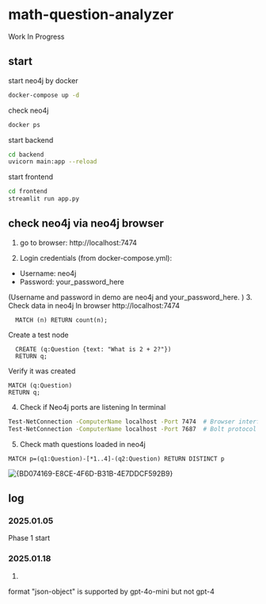 # math-question-analyzer

Work In Progress

## start 

start neo4j by docker
```bash
docker-compose up -d
```
check neo4j
```bash
docker ps
```

start backend 
```bash
cd backend
uvicorn main:app --reload
```

start frontend
```bash
cd frontend
streamlit run app.py
```


## check neo4j via neo4j browser
1. go to browser:  http://localhost:7474

2. Login credentials (from docker-compose.yml):
  - Username: neo4j
  - Password: your_password_here

  (Username and password in demo are neo4j and your_password_here. )
3. Check data in neo4j
  In browser http://localhost:7474
```
  MATCH (n) RETURN count(n);
```
  Create a test node
```
  CREATE (q:Question {text: "What is 2 + 2?"})
  RETURN q;
```
  Verify it was created
  ```
  MATCH (q:Question)
  RETURN q;
  ```
4. Check if Neo4j ports are listening
In terminal
```bash
Test-NetConnection -ComputerName localhost -Port 7474  # Browser interface
Test-NetConnection -ComputerName localhost -Port 7687  # Bolt protocol
```
5. Check math questions loaded in neo4j

```
MATCH p=(q1:Question)-[*1..4]-(q2:Question) RETURN DISTINCT p

```
![{BD074169-E8CE-4F6D-B31B-4E7DDCF592B9}](https://github.com/user-attachments/assets/9ee9c599-67f6-4c29-a1ff-cfad332b2e48)




## log 
### 2025.01.05
Phase 1 start


### 2025.01.18
1. 
format "json-object" is supported by gpt-4o-mini but not gpt-4 
